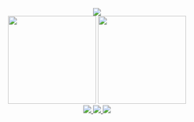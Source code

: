 <div align="center">
  <img src="https://capsule-render.vercel.app/api?type=wave&color=gradient&height=300&section=header&text=👋%20I'm%20Victor%20Ferri&fontSize=60"/>
</div>
  
<div align="center">
  <img height="180em" src="https://github-readme-stats.vercel.app/api?username=VictorFerri&show_icons=true&icon_color=4ebcf0&hide_border=false&theme=dark&bg_color=0D1117"/>
  <img height="180em" src="https://github-readme-stats.vercel.app/api/top-langs/?username=VictorFerri&&show_icons=true&icon_color=4ebcf0&hide_border=false&theme=dark&bg_color=0D1117&layout=compact"/>  
</div>
<div align="center">
  <a href="https://www.instagram.com/victorferri2003/" alt="Instagram" target="_blank">
    <img src="https://img.shields.io/badge/-Instagram-E4405F?style=for-the-badge&logo=Instagram&logoColor=white"/>
  </a>
  <a href="mailto:victoferri_@hotmail.com" alt="Outlook" target="_blank">
    <img src="https://img.shields.io/badge/-Outlook-0078D4?style=for-the-badge&logo=MIcrosoft%20Outlook&logoColor=white"/>
  </a>
  <a href="" alt="LinkedIn" target="_blank">
    <img src="https://img.shields.io/badge/-LinkedIn-0077B5?style=for-the-badge&logo=Linkedin&logoColor=white"/>
  </a>
</div>


